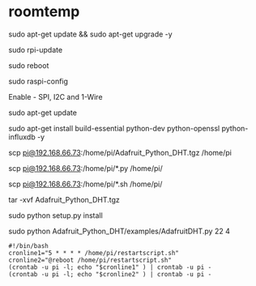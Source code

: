 # roomtemp

sudo apt-get update && sudo apt-get upgrade -y

sudo rpi-update

sudo reboot

sudo raspi-config

Enable -  SPI, I2C and 1-Wire

sudo apt-get update

sudo apt-get install build-essential python-dev python-openssl python-influxdb -y

scp pi@192.168.66.73:/home/pi/Adafruit_Python_DHT.tgz /home/pi

scp pi@192.168.66.73:/home/pi/*.py /home/pi/

scp pi@192.168.66.73:/home/pi/*.sh /home/pi/

tar -xvf Adafruit_Python_DHT.tgz

sudo python setup.py install

sudo python Adafruit_Python_DHT/examples/AdafruitDHT.py 22 4


	#!/bin/bash
	cronline1="5 * * * * /home/pi/restartscript.sh"
	cronline2="@reboot /home/pi/restartscript.sh"
	(crontab -u pi -l; echo "$cronline1" ) | crontab -u pi -
	(crontab -u pi -l; echo "$cronline2" ) | crontab -u pi -
